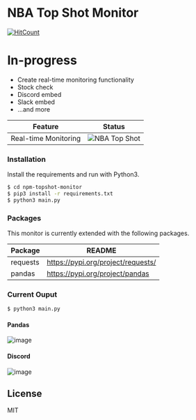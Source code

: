 # NBA Top Shot Monitor

[![HitCount](http://hits.dwyl.com/iJrod/nba-topshot-monitor.svg)](http://hits.dwyl.com/iJrod/nba-topshot-monitor)

# In-progress

  - Create real-time monitoring functionality
  - Stock check
  - Discord embed
  - Slack embed
  - ...and more

Feature | Status
--------|--------
Real-time Monitoring | ![NBA Top Shot](https://img.shields.io/badge/NBA_Top_Shot-Testing-yellow)

### Installation

Install the requirements and run with Python3.

```sh
$ cd npm-topshot-monitor
$ pip3 install -r requirements.txt
$ python3 main.py
```

### Packages

This monitor is currently extended with the following packages.

| Package | README |
| ------ | ------ |
| requests | https://pypi.org/project/requests/ |
| pandas | https://pypi.org/project/pandas |


### Current Ouput 
```sh
$ python3 main.py
```
#### Pandas
![image](https://user-images.githubusercontent.com/26026416/111853095-6660c780-8911-11eb-94dd-4ce2ae03ed16.png)
#### Discord
![image](https://user-images.githubusercontent.com/26026416/111873568-c34b9480-8988-11eb-8a71-f39a5a1f548a.png)

License
----

MIT

